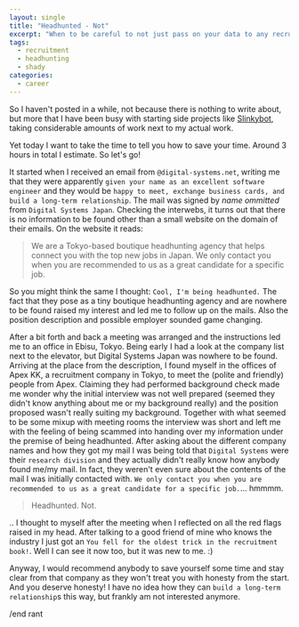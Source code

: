 ```yaml
---
layout: single
title: "Headhunted - Not"
excerpt: "When to be careful to not just pass on your data to any recruiter."
tags: 
  - recruitment
  - headhunting
  - shady
categories: 
  - career
---
```


So I haven't posted in a while, not because there is nothing to write about, 
but more that I have been busy with starting side projects like [Slinkybot](http://slinkybot.com),
 taking considerable amounts of work next to my actual work.

Yet today I want to take the time to tell you how to save your time. Around 3 hours in total I estimate. So let's go!

It started when I received an email from `@digital-systems.net`, writing me that they were apparently 
`given your name as an excellent software engineer` and they would be 
`happy to meet, exchange business cards, and build a long-term relationship`. The mail was signed by 
*name ommitted* from `Digital Systems Japan`. Checking the interwebs, it turns out that there is no 
information to be found other than a small website on the domain of their emails. On the website it reads: 
 
 > We are a Tokyo-based boutique headhunting agency that helps connect you with the top new jobs in Japan.
   We only contact you when you are recommended to us as a great candidate for a specific job.

So you might think the same I thought: `Cool, I'm being headhunted.` The fact that they
pose as a tiny boutique headhunting agency and are nowhere to be found raised my interest
and led me to follow up on the mails. Also the position description and possible employer 
sounded game changing.
 
After a bit forth and back a meeting was arranged and the instructions led me to an office in Ebisu, Tokyo.
Being early I had a look at the company list next to the elevator, but Digital Systems Japan was nowhere to be found.
Arriving at the place from the description, I found myself in the offices of Apex KK, a recruitment company in Tokyo, 
to meet the (polite and friendly) people from Apex. Claiming they had performed background check made me 
wonder why the initial interview was not well prepared (seemed they didn't know anything about me or my background really) 
and the position proposed wasn't really suiting my background. Together with what seemed to be some mixup with meeting
rooms the interview was short and left me with the feeling of being scammed into handing over my information under
the premise of being headhunted. After asking about the different company names and how they got my mail 
I was being told that `Digital Systems` were their `research division` and they actually didn't really know 
how anybody found me/my mail. In fact, they weren't even sure about the contents of the mail I was initially 
contacted with. `We only contact you when you are recommended to us as a great candidate for a specific job.`... hmmmm.

> Headhunted. Not.

.. I thought to myself after the meeting when I reflected on all the red flags raised in my head. 
After talking to a good friend of mine who knows the industry I just got an 
`You fell for the oldest trick in the recruitment book!`. Well I can see it now too, but it was new to me. :)
 
Anyway, I would recommend anybody to save yourself some time and stay clear from that company as they 
won't treat you with honesty from the start. And you deserve honesty! I have no idea how they can 
`build a long-term relationship`s this way, but frankly am not interested anymore.

/end rant